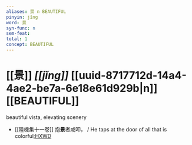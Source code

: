 ```yaml
---
aliases: 景 n BEAUTIFUL
pinyin: jǐng
word: 景
syn-func: n
sem-feat: 
total: 1
concept: BEAUTIFUL 
---
```

# [[景]] *[[jǐng]]*  [[uuid-8717712d-14a4-4ae2-be7a-6e18e61d929b|n]] [[BEAUTIFUL]]
beautiful vista, elevating scenery
 - [[陸機集十一卷]] 抱**景**者咸叩， / He taps at the door of all that is colorful;[HXWD](https://hxwd.org/textview.html?location=CH2b1575_CHANT_001-4a.4)